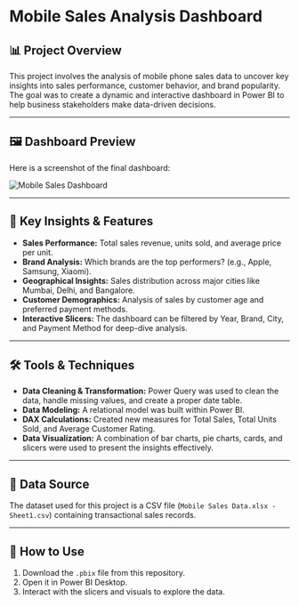# Mobile Sales Analysis Dashboard

## 📊 Project Overview

This project involves the analysis of mobile phone sales data to uncover key insights into sales performance, customer behavior, and brand popularity. The goal was to create a dynamic and interactive dashboard in Power BI to help business stakeholders make data-driven decisions.

---

## 🖼️ Dashboard Preview

Here is a screenshot of the final dashboard:

![Mobile Sales Dashboard](file:///C:/Users/admin/Pictures/Screenshots/power%20bi%20dashboard%20screen%20short.png)

---

## 🎯 Key Insights & Features

* **Sales Performance:** Total sales revenue, units sold, and average price per unit.
* **Brand Analysis:** Which brands are the top performers? (e.g., Apple, Samsung, Xiaomi).
* **Geographical Insights:** Sales distribution across major cities like Mumbai, Delhi, and Bangalore.
* **Customer Demographics:** Analysis of sales by customer age and preferred payment methods.
* **Interactive Slicers:** The dashboard can be filtered by Year, Brand, City, and Payment Method for deep-dive analysis.

---

## 🛠️ Tools & Techniques

* **Data Cleaning & Transformation:** Power Query was used to clean the data, handle missing values, and create a proper date table.
* **Data Modeling:** A relational model was built within Power BI.
* **DAX Calculations:** Created new measures for Total Sales, Total Units Sold, and Average Customer Rating.
* **Data Visualization:** A combination of bar charts, pie charts, cards, and slicers were used to present the insights effectively.

---

## 📂 Data Source

The dataset used for this project is a CSV file (`Mobile Sales Data.xlsx - Sheet1.csv`) containing transactional sales records.

---

## 🚀 How to Use

1.  Download the `.pbix` file from this repository.
2.  Open it in Power BI Desktop.
3.  Interact with the slicers and visuals to explore the data.
